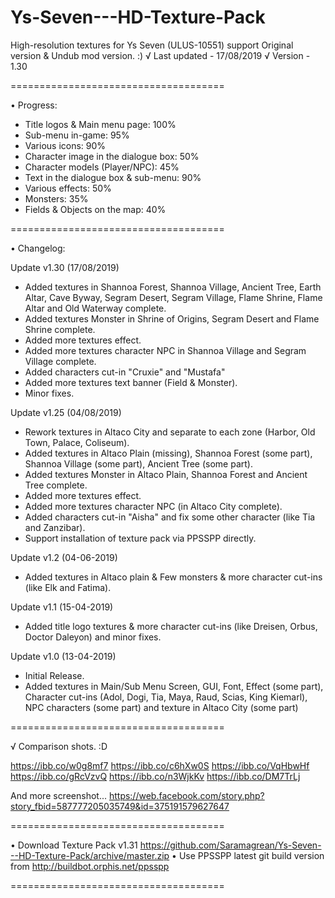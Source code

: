 # Ys-Seven---HD-Texture-Pack
High-resolution textures for Ys Seven (ULUS-10551) support Original version &amp; Undub mod version. :)
√ Last updated - 17/08/2019
√ Version - 1.30

=====================================

• Progress:

- Title logos & Main menu page: 100%
- Sub-menu in-game: 95%
- Various icons: 90%
- Character image in the dialogue box: 50%
- Character models (Player/NPC): 45%
- Text in the dialogue box & sub-menu: 90%
- Various effects: 50%
- Monsters: 35%
- Fields & Objects on the map: 40%

=====================================

• Changelog:

Update v1.30 (17/08/2019)
- Added textures in Shannoa Forest, Shannoa Village, Ancient Tree, Earth Altar, Cave Byway, Segram Desert, Segram Village, Flame Shrine, Flame Altar and Old Waterway complete.
- Added textures Monster in Shrine of Origins, Segram Desert and Flame Shrine complete.
- Added more textures effect.
- Added more textures character NPC in Shannoa Village and Segram Village complete.
- Added characters cut-in "Cruxie" and "Mustafa"
- Added more textures text banner (Field & Monster).
- Minor fixes.

Update v1.25 (04/08/2019)
- Rework textures in Altaco City and separate to each zone (Harbor, Old Town, Palace, Coliseum).
- Added textures in Altaco Plain (missing), Shannoa Forest (some part), Shannoa Village (some part), Ancient Tree (some part).
- Added textures Monster in Altaco Plain, Shannoa Forest and Ancient Tree complete.
- Added more textures effect.
- Added more textures character NPC (in Altaco City complete).
- Added characters cut-in "Aisha" and fix some other character (like Tia and Zanzibar).
- Support installation of texture pack via PPSSPP directly.

Update v1.2 (04-06-2019)
- Added textures in Altaco plain & Few monsters & more character cut-ins (like Elk and Fatima).

Update v1.1 (15-04-2019)
- Added title logo textures &  more character cut-ins (like Dreisen, Orbus, Doctor Daleyon) and minor fixes.

Update v1.0 (13-04-2019)
- Initial Release.
- Added textures in Main/Sub Menu Screen, GUI, Font, Effect (some part), Character cut-ins (Adol, Dogi, Tia, Maya, Raud, Scias, King Kiemarl), NPC characters (some part) and texture in Altaco City (some part)

=====================================

√ Comparison shots. :D

https://ibb.co/w0g8mf7
https://ibb.co/c6hXw0S
https://ibb.co/VqHbwHf
https://ibb.co/gRcVzvQ
https://ibb.co/n3WjkKv
https://ibb.co/DM7TrLj

And more screenshot... https://web.facebook.com/story.php?story_fbid=587777205035749&id=375191579627647

=====================================

• Download Texture Pack v1.31 https://github.com/Saramagrean/Ys-Seven---HD-Texture-Pack/archive/master.zip
• Use PPSSPP latest git build version from http://buildbot.orphis.net/ppsspp

=====================================

